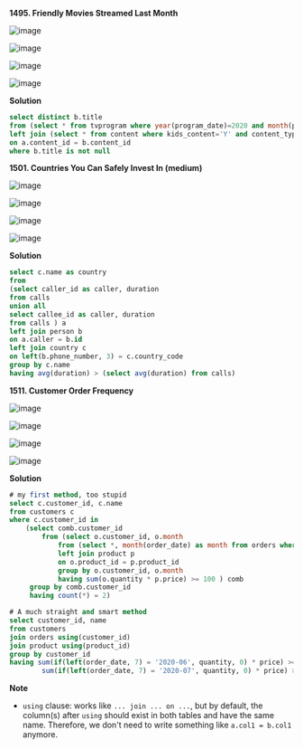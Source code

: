 **1495. Friendly Movies Streamed Last Month**

![image](https://user-images.githubusercontent.com/51500878/141598001-adf8b123-625e-4139-a8b4-05de2733bff3.png)

![image](https://user-images.githubusercontent.com/51500878/141598007-f50dd7d6-55cc-4617-bce6-0a3d56d3ffe2.png)

![image](https://user-images.githubusercontent.com/51500878/141598016-e29af4ca-57a5-49a5-837e-b4bd21254df8.png)

![image](https://user-images.githubusercontent.com/51500878/141598032-b262dbbf-6179-4419-b2b5-e10a164dfe26.png)


**Solution**

```sql
select distinct b.title
from (select * from tvprogram where year(program_date)=2020 and month(program_date)=6) a
left join (select * from content where kids_content='Y' and content_type = 'Movies') b
on a.content_id = b.content_id
where b.title is not null
```


**1501. Countries You Can Safely Invest In (medium)**

![image](https://user-images.githubusercontent.com/51500878/141598065-35d365d5-9e60-4e07-9c66-aa1d9f10e701.png)

![image](https://user-images.githubusercontent.com/51500878/141598075-59f6e45f-e9f0-4b09-ada9-c69835af475c.png)

![image](https://user-images.githubusercontent.com/51500878/141598091-c8836536-7b81-4ca1-bc9f-1e53be58865a.png)

![image](https://user-images.githubusercontent.com/51500878/141598105-b8218ff5-238c-47c2-a153-e60d424e78a0.png)

**Solution**

```sql
select c.name as country
from
(select caller_id as caller, duration
from calls
union all
select callee_id as caller, duration
from calls ) a
left join person b
on a.caller = b.id
left join country c
on left(b.phone_number, 3) = c.country_code
group by c.name
having avg(duration) > (select avg(duration) from calls)
```


**1511. Customer Order Frequency**

![image](https://user-images.githubusercontent.com/51500878/141600885-250fe2b7-9ca6-42d6-9850-bae29771fc59.png)

![image](https://user-images.githubusercontent.com/51500878/141600906-bf8be0d4-b680-43bd-9454-99e7d29eaf1b.png)

![image](https://user-images.githubusercontent.com/51500878/141600912-54f57646-2b22-44e4-8e36-859f9a778d68.png)

![image](https://user-images.githubusercontent.com/51500878/141600918-45ed7488-e596-4f77-bf0e-6bb58c2349b0.png)


**Solution**

```sql
# my first method, too stupid
select c.customer_id, c.name
from customers c
where c.customer_id in 
    (select comb.customer_id
        from (select o.customer_id, o.month
            from (select *, month(order_date) as month from orders where year(order_date) = 2020 and month(order_date) in (6,7)) o
            left join product p
            on o.product_id = p.product_id
            group by o.customer_id, o.month
            having sum(o.quantity * p.price) >= 100 ) comb
     group by comb.customer_id 
     having count(*) = 2)
```

```sql
# A much straight and smart method
select customer_id, name
from customers 
join orders using(customer_id) 
join product using(product_id)
group by customer_id
having sum(if(left(order_date, 7) = '2020-06', quantity, 0) * price) >= 100 and 
        sum(if(left(order_date, 7) = '2020-07', quantity, 0) * price) >= 100
```

**Note**

- `using` clause: works like ` ... join ... on ... `, but by default, the column(s) after `using` should exist in both tables and have the same name. Therefore, we don't need to write something like `a.col1 = b.col1` anymore.


